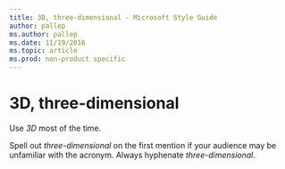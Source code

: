```yaml
---
title: 3D, three-dimensional - Microsoft Style Guide
author: pallep
ms.author: pallep
ms.date: 11/19/2016
ms.topic: article
ms.prod: non-product specific
---
```


# 3D, three-dimensional

Use *3D* most of the time. 

Spell out *three-dimensional* on the first mention if your audience may be unfamiliar with the acronym. Always hyphenate *three-dimensional*.
